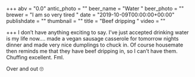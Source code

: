 +++
abv = "0.0"
antic_photo = ""
beer_name = "Water "
beer_photo = ""
brewer = "I am so very tired "
date = "2019-10-09T00:00:00+00:00"
publishdate = ""
thumbnail = ""
title = "Beef dripping "
video = ""

+++
I don’t have anything exciting to say. I’ve just accepted drinking water is my life now.... made a vegan sausage casserole for tomorrow nights dinner and made very nice dumplings to chuck in. Of course housemate then reminds me that they have beef dripping in, so I can’t have them.  Chuffing excellent. Fml. 

 Over and out 🙄
